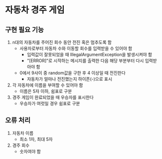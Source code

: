 # 자동차 경주 게임
## 구현 필요 기능
1. n대의 자동차를 주어진 회수 동안 전진 혹은 멈추도록 함
    - 사용자로부터 자동차 수와 이동할 회수를 입력받을 수 있어야 함
        - 입력값이 잘못되었을 때 IllegalArgumentException을 발생시켜야 함
        - "[ERROR]"로 시작하는 메시지를 출력한 다음 해당 부분부터 다시 입력받아야 함
    - 0에서 9사이 중 random값을 구한 후 4 이상일 때 전진한다
        - 자동차가 얼마나 전진했는지 하이픈(-)으로 표시
2. 각 자동차에 이름을 부여할 수 있어야 함
    - 이름은 5자 이하, 쉼표로 구분
3. 경주 게임이 완료되었을 때 우승자를 표시한다
    - 우승자가 여럿일 경우 쉼표로 구분
    
## 오류 처리
1. 자동차 이름
    - 최소 1자, 최대 5자
2. 경주 회수
    - 숫자여야 함 